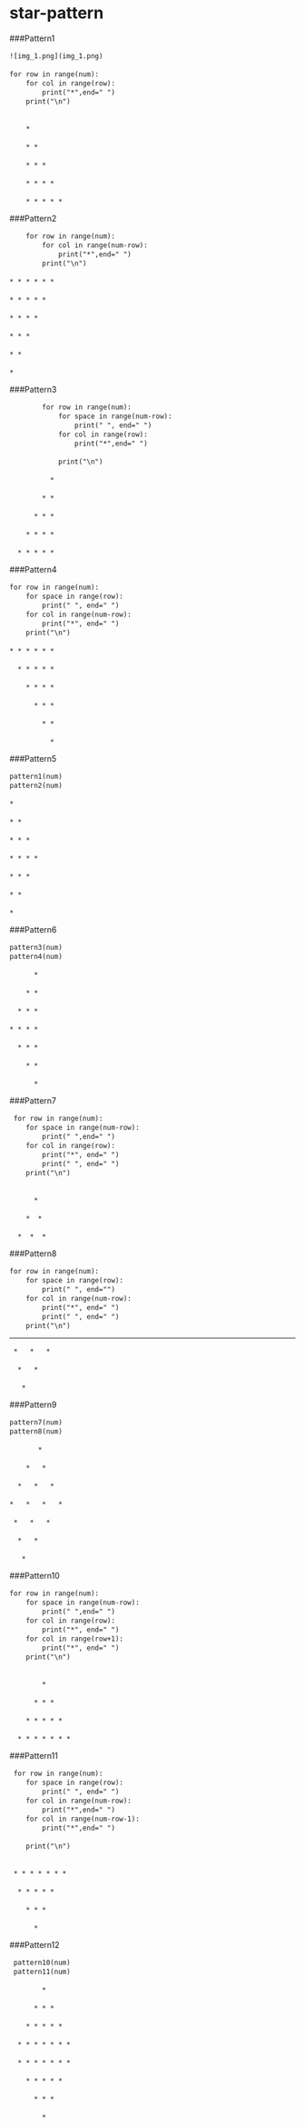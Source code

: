 # star-pattern

###Pattern1
    
    ![img_1.png](img_1.png)
    
    for row in range(num):
        for col in range(row):
            print("*",end=" ")
        print("\n")
        
        
        *
    
        * *
    
        * * *
    
        * * * *
    
        * * * * *

###Pattern2

        for row in range(num):
            for col in range(num-row):
                print("*",end=" ")
            print("\n")

    * * * * * *

    * * * * *

    * * * *

    * * *

    * *

    *

###Pattern3

            for row in range(num):
                for space in range(num-row):
                    print(" ", end=" ")
                for col in range(row):
                    print("*",end=" ")
        
                print("\n")

              *

            * *

          * * *

        * * * *

      * * * * *

###Pattern4
    
    for row in range(num):
        for space in range(row):
            print(" ", end=" ")
        for col in range(num-row):
            print("*", end=" ")
        print("\n")

    * * * * * *

      * * * * *

        * * * *

          * * *

            * *

              *

###Pattern5
    
    pattern1(num)
    pattern2(num)

    *

    * *

    * * *

    * * * *

    * * *

    * *

    *

###Pattern6
    
    pattern3(num)
    pattern4(num)

          *

        * *

      * * *

    * * * *

      * * *

        * *

          *

###Pattern7

     for row in range(num):
        for space in range(num-row):
            print(" ",end=" ")
        for col in range(row):
            print("*", end=" ")
            print(" ", end=" ")
        print("\n")


          *

        *  *

      *  *  *

###Pattern8

    for row in range(num):
        for space in range(row):
            print(" ", end="")
        for col in range(num-row):
            print("*", end=" ")
            print(" ", end=" ")
        print("\n")


   *   *   *   *

     *   *   *

      *   *

       *

###Pattern9

    pattern7(num)
    pattern8(num)

           *

        *   *

      *   *   *

    *   *   *   *

     *   *   *

      *   *

       *

###Pattern10

    for row in range(num):
        for space in range(num-row):
            print(" ",end=" ")
        for col in range(row):
            print("*", end=" ")
        for col in range(row+1):
            print("*", end=" ")
        print("\n")


            *

          * * *

        * * * * *

      * * * * * * *

###Pattern11

     for row in range(num):
        for space in range(row):
            print(" ", end=" ")
        for col in range(num-row):
            print("*",end=" ")
        for col in range(num-row-1):
            print("*",end=" ")

        print("\n")


     * * * * * * *

      * * * * *

        * * *

          *

###Pattern12

     pattern10(num)
     pattern11(num)

            *

          * * *

        * * * * *

      * * * * * * *

      * * * * * * *

        * * * * *

          * * *

            *

